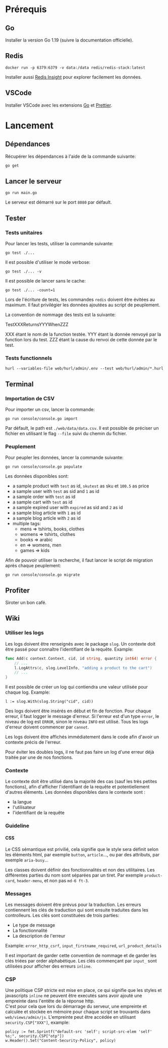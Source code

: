 # Prérequis

## Go

Installer la version Go 1.19 (suivre la documentation officielle).

## Redis

```
docker run -p 6379:6379 -v data:/data redis/redis-stack:latest
```

Installer aussi [Redis Insight](https://redis.com/redis-enterprise/redis-insight) pour explorer facilement les données.

## VSCode

Installer VSCode avec les extensions [Go](https://marketplace.visualstudio.com/items?itemName=golang.Go) et [Prettier](https://marketplace.visualstudio.com/items?itemName=esbenp.prettier-vscode).

# Lancement

## Dépendances

Récupérer les dépendances à l'aide de la commande suivante:

```sh
go get
```

## Lancer le serveur

```
go run main.go
```

Le serveur est démarré sur le port `8080` par défault.

## Tester

### Tests unitaires

Pour lancer les tests, utiliser la commande suivante:

```
go test ./...
```

Il est possible d'utiliser le mode verbose:

```
go test ./... -v
```

Il est possible de lancer sans le cache:

```
go test ./... -count=1
```

Lors de l'écriture de tests, les commandes `redis` doivent être évitées au maximum. Il faut privilégier les données ajoutées au script de peuplement.

La convention de nommage des tests est la suivante:

TestXXXReturnsYYYWhenZZZ

XXX étant le nom de la function testée.
YYY étant la donnée renvoyé par la function lors du test.
ZZZ étant la cause du renvoi de cette donnée par le test.

### Tests functionnels

```
hurl --variables-file web/hurl/admin/.env --test web/hurl/admin/*.hurl
```

## Terminal

### Importation de CSV

Pour importer un csv, lancer la commande:

```
go run console/console.go import
```

Par défault, le path est `./web/data/data.csv`. Il est possible de préciser un fichier en utilisant le flag `--file` suivi du chemin du fichier.

### Peuplement

Pour peupler les données, lancer la commande suivante:

```
go run console/console.go populate
```

Les données disponibles sont:

- a sample product with `test` as id, `skutest` as sku et `100.5` as price
- a sample user with `test` as sid and `1` as id
- a sample order with `test` as id
- a sample cart with `test` as id
- a sample expired user with `expired` as sid and `2` as id
- a sample blog article with `1` as id
- a sample blog article with `2` as id
- multiple tags:
  - mens => tshirts, books, clothes
  - womens => tshirts, clothes
  - books => arabic
  - en => womens, men
  - games => kids

Afin de pouvoir utiliser la recherche, il faut lancer le script de migration après chaque peuplement:

```
go run console/console.go migrate
```

## Profiter

Siroter un bon café.

## Wiki

### Utiliser les logs

Les logs doivent être renseignés avec le package `slog`. Un contexte doit être passé pour connaître l'identifiant de la requête. Example:

```go
func Add(c context.Context, cid, id string, quantity int64) error {
    // ...
    l.LogAttrs(c, slog.LevelInfo, "adding a product to the cart")
    // ...
}
```

Il est possible de créer un log qui contiendra une valeur utilisée pour chaque log. Example:

```
l := slog.With(slog.String("cid", cid))
```

Des logs doivent être insérés en début et fin de fonction. Pour chaque erreur, il faut logger le message d'erreur. Si l'erreur est d'un type `error`, le niveau de log est `ERROR`, sinon le niveau `INFO` est utilisé. Tous les logs d'erreur doivent commencer par `cannot`.

Les logs doivent être affichés immédiatement dans le code afin d'avoir un contexte précis de l'erreur.

Pour éviter les doubles logs, il ne faut pas faire un log d'une erreur déjà traitée par une de nos fonctions.

### Contexte

Le contexte doit être utilisé dans la majorité des cas (sauf les très petites fonctions), afin d'afficher l'identifiant de la requête et potentiellement d'autres éléments. Les données disponibles dans le contexte sont :

- la langue
- l'utilisateur
- l'identifiant de la requête

### Guideline

#### CSS

Le CSS sémantique est privilié, cela signifie que le style sera définit selon les éléments html, par exemple `button`, `article`..., ou par des attributs, par exemple `aria-busy`...

Les classes doivent définir des fonctionnalités et non des utilitaires. Les différentes parties du nom sont séparées par un tiret. Par exemple `product-card`, `header-menu`, et non pas `md-6 ft-3`.

### Messages

Les messages doivent être prévus pour la traduction. Les erreurs contiennent les clés de traduction qui sont ensuite traduites dans les controlleurs. Les clés sont constituées de trois parties:

- Le type de message
- La fonctionnalité
- La description de l'erreur

Example: `error_http_csrf`, `input_firstname_required`, `url_product_details`

Il est important de garder cette convention de nommage et de garder les clés triées par order alphabétique. Les clés commençant par `input_` sont utilisées pour afficher des erreurs `inline`.

### CSP

Une politique CSP stricte est mise en place, ce qui signifie que les styles et javascripts `inline` ne peuvent être executés sans avoir ajouté une empreinte dans l'entête de la réponse http.  
C'est pour cela que lors du démarrage du serveur, une empreinte et calculée et stockée en mémoire pour chaque script se trouvants dans `web/views/admin/js`. L'empreinte peut être accédée en utilisant `security.CSP["XXX"]`, example:

```
policy := fmt.Sprintf("default-src 'self'; script-src-elem 'self' %s;", security.CSP["otp"])
w.Header().Set("Content-Security-Policy", policy)
```

